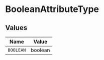 # BooleanAttributeType


## Values

| Name      | Value     |
| --------- | --------- |
| `BOOLEAN` | boolean   |